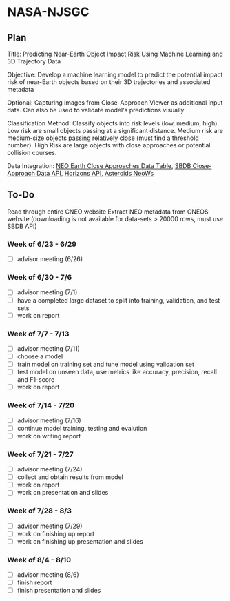 # NASA-NJSGC

## Plan
Title: Predicting Near-Earth Object Impact Risk Using Machine Learning and 3D Trajectory Data 

Objective: Develop a machine learning model to predict the potential impact risk of near-Earth objects based on their 3D trajectories and associated metadata

Optional: Capturing images from Close-Approach Viewer as additional input data. Can also be used to validate model's predictions visually 

Classification Method: Classify objects into risk levels (low, medium, high). Low risk are small objects passing at a significant distance. Medium risk are medium-size objects passing relatively close (must find a threshold number). High Risk are large objects with close approaches or potential collision courses. 

Data Integration: [NEO Earth Close Approaches Data Table](https://cneos.jpl.nasa.gov/ca/), [SBDB Close-Approach Data API](https://ssd-api.jpl.nasa.gov/doc/cad.html), [Horizons API](https://ssd-api.jpl.nasa.gov/doc/horizons.html#command), [Asteroids NeoWs](https://api.nasa.gov/?search=horizons#browseAPI)

## To-Do
Read through entire CNEO website
Extract NEO metadata from CNEOS website (downloading is not available for data-sets > 20000 rows, must use SBDB API)



### Week of 6/23 - 6/29
- [ ] advisor meeting (6/26)
### Week of 6/30 - 7/6
- [ ] advisor meeting (7/1)
- [ ] have a completed large dataset to split into training, validation, and test sets
- [ ] work on report
### Week of 7/7 - 7/13
- [ ] advisor meeting (7/11)
- [ ] choose a model 
- [ ] train model on training set and tune model using validation set
- [ ] test model on unseen data, use metrics like accuracy, precision, recall and F1-score
- [ ] work on report
### Week of 7/14 - 7/20
- [ ] advisor meeting (7/16)
- [ ] continue model training, testing and evalution 
- [ ] work on writing report
### Week of 7/21 - 7/27
- [ ] advisor meeting (7/24)
- [ ] collect and obtain results from model
- [ ]  work on report
- [ ]  work on presentation and slides
### Week of 7/28 - 8/3
- [ ] advisor meeting (7/29)
- [ ] work on finishing up report
- [ ] work on finishing up presentation and slides
### Week of 8/4 - 8/10
- [ ] advisor meeting (8/6)
- [ ] finish report
- [ ] finish presentation and slides
